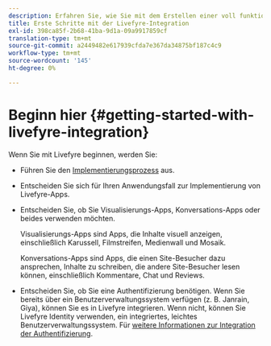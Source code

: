 ```yaml
---
description: Erfahren Sie, wie Sie mit dem Erstellen einer voll funktionsfähigen Livefyre-App beginnen können. Erstellen Sie diese App, um einfache Authentifizierung, Social Sharing und Ereignis-Verfolgung zu verwalten.
title: Erste Schritte mit der Livefyre-Integration
exl-id: 398ca85f-2b68-41ba-9d1a-09a9917859cf
translation-type: tm+mt
source-git-commit: a2449482e617939cfda7e367da34875bf187c4c9
workflow-type: tm+mt
source-wordcount: '145'
ht-degree: 0%

---
```


# Beginn hier {#getting-started-with-livefyre-integration}

Wenn Sie mit Livefyre beginnen, werden Sie:

* Führen Sie den [Implementierungsprozess](../c-getting-started/c-implementation-process/c-implementation-process.md#c_implementation_process) aus.
* Entscheiden Sie sich für Ihren Anwendungsfall zur Implementierung von Livefyre-Apps.
* Entscheiden Sie, ob Sie Visualisierungs-Apps, Konversations-Apps oder beides verwenden möchten.

   Visualisierungs-Apps sind Apps, die Inhalte visuell anzeigen, einschließlich Karussell, Filmstreifen, Medienwall und Mosaik.

   Konversations-Apps sind Apps, die einen Site-Besucher dazu ansprechen, Inhalte zu schreiben, die andere Site-Besucher lesen können, einschließlich Kommentare, Chat und Reviews.

* Entscheiden Sie, ob Sie eine Authentifizierung benötigen. Wenn Sie bereits über ein Benutzerverwaltungssystem verfügen (z. B. Janrain, Giya), können Sie es in Livefyre integrieren. Wenn nicht, können Sie Livefyre Identity verwenden, ein integriertes, leichtes Benutzerverwaltungssystem. Für [weitere Informationen zur Integration der Authentifizierung](../t-about-identity-integration/t-about-identity-integration.md#t_about_identity_integration).
